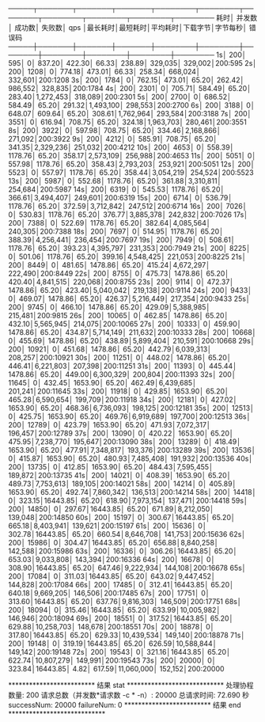 

─────┬───────┬───────┬───────┬────────┬────────┬────────┬────────┬────────┬────────┬────────
 耗时│ 并发数│ 成功数│ 失败数│   qps  │最长耗时│最短耗时│平均耗时│下载字节│字节每秒│ 错误码
─────┼───────┼───────┼───────┼────────┼────────┼────────┼────────┼────────┼────────┼────────
   1s│    200│    595│      0│  837.20│  422.30│   66.33│  238.89│ 329,035│ 329,002│200:595
   2s│    200│   1208│      0│  774.18│  473.01│   66.33│  258.34│ 668,024│ 332,601│200:1208
   3s│    200│   1784│      0│  762.15│  473.01│   65.20│  262.42│ 986,552│ 328,835│200:1784
   4s│    200│   2301│      0│  705.71│  584.49│   65.20│  283.40│1,272,453│ 318,089│200:2301
   5s│    200│   2700│      0│  686.52│  584.49│   65.20│  291.32│1,493,100│ 298,553│200:2700
   6s│    200│   3188│      0│  648.07│  609.64│   65.20│  308.61│1,762,964│ 293,584│200:3188
   7s│    200│   3551│      0│  616.94│  708.75│   65.20│  324.18│1,963,703│ 280,461│200:3551
   8s│    200│   3922│      0│  597.98│  708.75│   65.20│  334.46│2,168,866│ 271,092│200:3922
   9s│    200│   4212│      0│  585.91│  708.75│   65.20│  341.35│2,329,236│ 251,032│200:4212
  10s│    200│   4653│      0│  558.39│ 1178.76│   65.20│  358.17│2,573,109│ 256,988│200:4653
  11s│    200│   5051│      0│  557.98│ 1178.76│   65.20│  358.43│2,793,203│ 253,921│200:5051
  12s│    200│   5523│      0│  557.97│ 1178.76│   65.20│  358.44│3,054,219│ 254,524│200:5523
  13s│    200│   5987│      0│  552.68│ 1178.76│   65.20│  361.88│3,310,811│ 254,684│200:5987
  14s│    200│   6319│      0│  545.53│ 1178.76│   65.20│  366.61│3,494,407│ 249,601│200:6319
  15s│    200│   6714│      0│  536.79│ 1178.76│   65.20│  372.59│3,712,842│ 247,512│200:6714
  16s│    200│   7026│      0│  530.83│ 1178.76│   65.20│  376.77│3,885,378│ 242,832│200:7026
  17s│    200│   7388│      0│  522.69│ 1178.76│   65.20│  382.64│4,085,564│ 240,305│200:7388
  18s│    200│   7697│      0│  514.95│ 1178.76│   65.20│  388.39│4,256,441│ 236,454│200:7697
  19s│    200│   7949│      0│  508.61│ 1178.76│   65.20│  393.23│4,395,797│ 231,353│200:7949
  21s│    200│   8225│      0│  501.06│ 1178.76│   65.20│  399.16│4,548,425│ 221,053│200:8225
  21s│    200│   8449│      0│  481.65│ 1478.86│   65.20│  415.24│4,672,297│ 222,490│200:8449
  22s│    200│   8755│      0│  475.73│ 1478.86│   65.20│  420.40│4,841,515│ 220,068│200:8755
  23s│    200│   9114│      0│  472.37│ 1478.86│   65.20│  423.40│5,040,042│ 219,138│200:9114
  24s│    200│   9433│      0│  469.07│ 1478.86│   65.20│  426.37│5,216,449│ 217,354│200:9433
  25s│    200│   9745│      0│  466.10│ 1478.86│   65.20│  429.09│5,388,985│ 215,481│200:9815
  26s│    200│  10065│      0│  462.85│ 1478.86│   65.20│  432.10│5,565,945│ 214,075│200:10065
  27s│    200│  10333│      0│  459.90│ 1478.86│   65.20│  434.87│5,714,149│ 211,632│200:10333
  28s│    200│  10668│      0│  455.69│ 1478.86│   65.20│  438.89│5,899,404│ 210,591│200:10668
  29s│    200│  10921│      0│  451.68│ 1478.86│   65.20│  442.79│6,039,313│ 208,257│200:10921
  30s│    200│  11251│      0│  448.02│ 1478.86│   65.20│  446.41│6,221,803│ 207,398│200:11251
  31s│    200│  11393│      0│  445.44│ 1478.86│   65.20│  449.00│6,300,329│ 200,804│200:11393
  32s│    200│  11645│      0│  432.45│ 1653.90│   65.20│  462.49│6,439,685│ 201,241│200:11645
  33s│    200│  11918│      0│  429.85│ 1653.90│   65.20│  465.28│6,590,654│ 199,709│200:11918
  34s│    200│  12181│      0│  427.02│ 1653.90│   65.20│  468.36│6,736,093│ 198,125│200:12181
  35s│    200│  12513│      0│  425.75│ 1653.90│   65.20│  469.76│6,919,689│ 197,700│200:12513
  36s│    200│  12789│      0│  423.79│ 1653.90│   65.20│  471.93│7,072,317│ 196,457│200:12789
  37s│    200│  13090│      0│  420.22│ 1653.90│   65.20│  475.95│7,238,770│ 195,647│200:13090
  38s│    200│  13289│      0│  418.49│ 1653.90│   65.20│  477.91│7,348,817│ 193,376│200:13289
  39s│    200│  13536│      0│  415.87│ 1653.90│   65.20│  480.93│7,485,408│ 191,932│200:13536
  40s│    200│  13735│      0│  412.85│ 1653.90│   65.20│  484.43│7,595,455│ 189,872│200:13735
  41s│    200│  14021│      0│  408.39│ 1653.90│   65.20│  489.73│7,753,613│ 189,105│200:14021
  58s│    200│  14214│      0│  405.89│ 1653.90│   65.20│  492.74│7,860,342│ 136,513│200:14214
  58s│    200│  14418│      0│  323.15│16443.85│   65.20│  618.90│7,973,154│ 137,471│200:14418
  59s│    200│  14850│      0│  297.67│16443.85│   65.20│  671.89│8,212,050│ 139,048│200:14850
  60s│    200│  15197│      0│  300.67│16443.85│   65.20│  665.18│8,403,941│ 139,621│200:15197
  61s│    200│  15636│      0│  302.78│16443.85│   65.20│  660.54│8,646,708│ 141,753│200:15636
  62s│    200│  15986│      0│  304.47│16443.85│   65.20│  656.88│8,840,258│ 142,588│200:15986
  63s│    200│  16336│      0│  306.26│16443.85│   65.20│  653.03│9,033,808│ 143,394│200:16336
  64s│    200│  16678│      0│  308.90│16443.85│   65.20│  647.46│9,222,934│ 144,108│200:16678
  65s│    200│  17084│      0│  311.03│16443.85│   65.20│  643.02│9,447,452│ 144,828│200:17084
  66s│    200│  17485│      0│  312.41│16443.85│   65.20│  640.18│9,669,205│ 146,506│200:17485
  67s│    200│  17751│      0│  313.60│16443.85│   65.20│  637.76│9,816,303│ 146,509│200:17751
  68s│    200│  18094│      0│  315.46│16443.85│   65.20│  633.99│10,005,982│ 146,946│200:18094
  69s│    200│  18551│      0│  317.52│16443.85│   65.20│  629.88│10,258,703│ 148,678│200:18551
  70s│    200│  18878│      0│  317.80│16443.85│   65.20│  629.33│10,439,534│ 149,140│200:18878
  71s│    200│  19148│      0│  319.19│16443.85│   65.20│  626.59│10,588,844│ 149,142│200:19148
  72s│    200│  19543│      0│  321.16│16443.85│   65.20│  622.74│10,807,279│ 149,991│200:19543
  73s│    200│  20000│      0│  323.84│16443.85│    4.82│  617.59│11,060,000│ 152,152│200:20000


*************************  结果 stat  ****************************
处理协程数量: 200
请求总数（并发数*请求数 -c * -n）: 20000 总请求时间: 72.690 秒 successNum: 20000 failureNum: 0
*************************  结果 end   ****************************